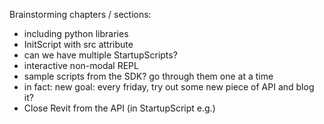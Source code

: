 


Brainstorming chapters / sections:

* including python libraries
* InitScript with src attribute
* can we have multiple StartupScripts?
* interactive non-modal REPL
* sample scripts from the SDK? go through them one at a time
* in fact: new goal: every friday, try out some new piece of API and blog it?
* Close Revit from the API (in StartupScript e.g.)
